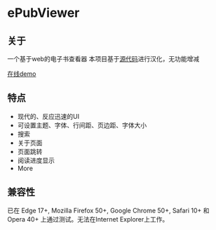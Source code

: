 # ePubViewer

## 关于
一个基于web的电子书查看器
本项目基于<a href="https://github.com/pgaskin/ePubViewer">源代码</a>进行汉化，无功能增减

<a href="https://b2u-epub.vercel.app/">在线demo</a>

## 特点
- 现代的、反应迅速的UI
- 可设置主题、字体、行间距、页边距、字体大小
- 搜索
- 关于页面
- 页面跳转
- 阅读进度显示
- More

## 兼容性

已在 Edge 17+, Mozilla Firefox 50+, Google Chrome 50+, Safari 10+ 和 Opera 40+ 上通过测试。无法在Internet Explorer上工作。
